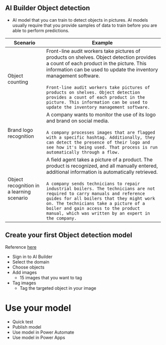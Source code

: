 ## AI Builder Object detection

-   AI model that you can train to detect objects in pictures. AI models usually require that you provide samples of data to train before you are able to perform predictions.

| Scenario                                  | Example                                                                                                                                                                                                                                                                                                                                                                                                                                                                  |
| ----------------------------------------- | ------------------------------------------------------------------------------------------------------------------------------------------------------------------------------------------------------------------------------------------------------------------------------------------------------------------------------------------------------------------------------------------------------------------------------------------------------------------------ |
| Object counting                           | Front-line audit workers take pictures of products on shelves. Object detection provides a count of each product in the picture. This information can be used to update the inventory management software. <br><br>`Front-line audit workers take pictures of products on shelves. Object detection provides a count of each product in the picture. This information can be used to update the inventory management software.`                                          |
| Brand logo recognition                    | A company wants to monitor the use of its logo and brand on social media.<br><br>`A company processes images that are flagged with a specific hashtag. Additionally, they can detect the presence of their logo and see how it's being used. That process is run automatically through a flow.`                                                                                                                                                                          |
| Object recognition in a learning scenario | A field agent takes a picture of a product. The product is recognized, and all manually entered, additional information is automatically retrieved. <br><br>`A company sends technicians to repair industrial boilers. The technicians are not required to carry manuals and reference guides for all boilers that they might work on. The technicians take a picture of a boiler and gain access to the product manual, which was written by an expert in the company.` |

## Create your first Object detection model

Reference <a href="https://learn.microsoft.com/en-us/training/modules/get-started-with-ai-builder-object-detection/2-create-model">here</a>

-   Sign in to AI Builder
-   Select the domain
-   Choose objects
-   Add images
    -   15 images that you want to tag
-   Tag images
    -   Tag the targeted object in your image

# Use your model

-   Quick test
-   Publish model
-   Use model in Power Automate
-   Use model in Power Apps
